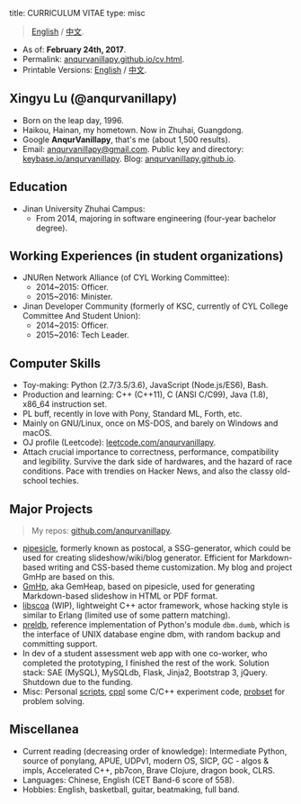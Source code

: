 title:  CURRICULUM VITAE
type:   misc

> [English](cv.html) / [中文](cv-zh_cn.html).

- As of: **February 24th, 2017**.
- Permalink: [anqurvanillapy.github.io/cv.html](https://anqurvanillapy.github.io/cv.html).
- Printable Versions: [English](static/cv.html) / [中文](static/cv-zh_cn.html).

## Xingyu Lu (@anqurvanillapy)

- Born on the leap day, 1996.
- Haikou, Hainan, my hometown. Now in Zhuhai, Guangdong.
- Google **AnqurVanillapy**, that's me (about 1,500 results).
- Email: [anqurvanillapy@gmail.com](mailto:anqurvanillapy@gmail.com).
Public key and directory:
[keybase.io/anqurvanillapy](https://keybase.io/anqurvanillapy). Blog:
[anqurvanillapy.github.io](https://anqurvanillapy.github.io/).

## Education

- Jinan University Zhuhai Campus:
    + From 2014, majoring in software engineering (four-year bachelor degree).

## Working Experiences (in student organizations)

- JNURen Network Alliance (of CYL Working Committee):
    + 2014~2015: Officer.
    + 2015~2016: Minister.
- Jinan Developer Community (formerly of KSC, currently of CYL College Committee
And Student Union):
    + 2014~2015: Officer.
    + 2015~2016: Tech Leader.

## Computer Skills

- Toy-making: Python (2.7/3.5/3.6), JavaScript (Node.js/ES6), Bash.
- Production and learning: C++ (C++11), C (ANSI C/C99), Java (1.8), x86_64
instruction set.
- PL buff, recently in love with Pony, Standard ML, Forth, etc.
- Mainly on GNU/Linux, once on MS-DOS, and barely on Windows and macOS.
- OJ profile (Leetcode): [leetcode.com/anqurvanillapy](https://leetcode.com/anqurvanillapy/).
- Attach crucial importance to correctness, performance, compatibility and
legibility. Survive the dark side of hardwares, and the hazard of race
conditions. Pace with trendies on Hacker News, and also the classy old-school
techies.

## Major Projects

> My repos: [github.com/anqurvanillapy](https://github.com/anqurvanillapy?tab=repositories).

- [pipesicle](https://github.com/anqurvanillapy/pipesicle), formerly known as
postocal, a SSG-generator, which could be used for creating slideshow/wiki/blog
generator. Efficient for Markdown-based writing and CSS-based theme
customization. My blog and project GmHp are based on this.
- [GmHp](https://github.com/anqurvanillapy/gmhp), aka GemHeap, based on
pipesicle, used for generating Markdown-based slideshow in HTML or PDF format.
- [libscoa](https://github.com/anqurvanillapy/libscoa) (WIP), lightweight C++
actor framework, whose hacking style is similar to Erlang (limited use of some
pattern matching).
- [preldb](https://github.com/anqurvanillapy/preldb), reference implementation
of Python's module `dbm.dumb`, which is the interface of UNIX database engine
dbm, with random backup and committing support.
- In dev of a student assessment web app with one co-worker, who completed the
prototyping, I finished the rest of the work. Solution stack: SAE (MySQL),
MySQLdb, Flask, Jinja2, Bootstrap 3, jQuery. Shutdown due to the funding.
- Misc: Personal [scripts](https://github.com/anqurvanillapy/scripts),
[cppl](https://github.com/anqurvanillapy/cppl) some C/C++ experiment code,
[probset](https://github.com/anqurvanillapy/probset) for problem solving.

## Miscellanea

- Current reading (decreasing order of knowledge): Intermediate Python, source
of ponylang, APUE, UDPv1, modern OS, SICP, GC - algos & impls, Accelerated C++,
pb7con, Brave Clojure, dragon book, CLRS.
- Languages: Chinese, English (CET Band-6 score of 558).
- Hobbies: English, basketball, guitar, beatmaking, full band.
